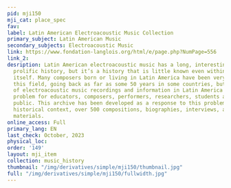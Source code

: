 ```yaml
---
pid: mji150
mji_cat: place_spec
fav: 
label: Latin American Electroacoustic Music Collection
primary_subject: Latin American Music
secondary_subjects: Electroacoustic Music
link: https://www.fondation-langlois.org/html/e/page.php?NumPage=556
link_2: 
desription: Latin American electroacoustic music has a long, interesting, strong and
  prolific history, but it’s a history that is little known even within the region
  itself. Many composers born or living in Latin America have been very active in
  this field, going back as far as some 50 years in some countries, but the availability
  of electroacoustic music recordings and information in Latin America has been a
  problem for educators, composers, performers, researchers, students and the general
  public. This archive has been developed as a response to this problem and includes
  historical context, over 500 compositions, biographies, interviews, and graphic
  materials.
online_access: Full
primary_lang: EN
last_check: October, 2023
physical_loc: 
order: '149'
layout: mji_item
collection: music_history
thumbnail: "/img/derivatives/simple/mji150/thumbnail.jpg"
full: "/img/derivatives/simple/mji150/fullwidth.jpg"
---
```

